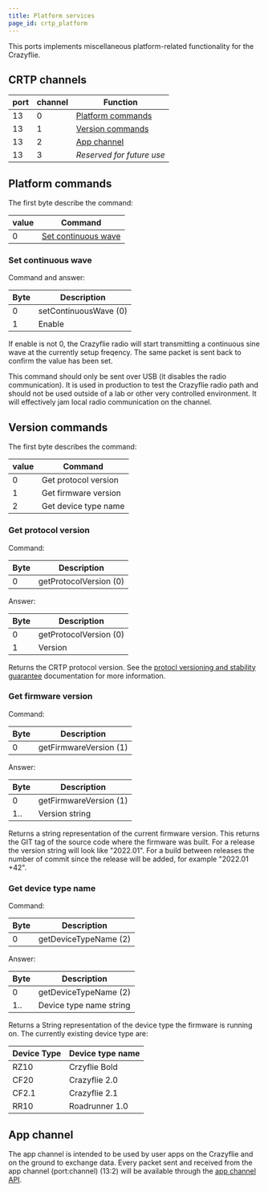 ```yaml
---
title: Platform services
page_id: crtp_platform
---
```


This ports implements miscellaneous platform-related functionality for the Crazyflie.

## CRTP channels

| port | channel | Function |
|------|---------|----------|
| 13   | 0       | [Platform commands](#platform-commands) |
| 13   | 1       | [Version commands](#platform-commands)  |
| 13   | 2       | [App channel](#app-channel) |
| 13   | 3       | *Reserved for future use* |

## Platform commands

The first byte describe the command:

| value | Command |
|-------|---------|
| 0     | [Set continuous wave](#set-continuous-wave) |

### Set continuous wave

Command and answer:

| Byte | Description |
|------|-------------|
| 0    | setContinuousWave (0) |
| 1    | Enable |

If enable is not 0, the Crazyflie radio will start transmitting a continuous sine wave at the currently setup
freqency. The same packet is sent back to confirm the value has been set.

This command should only be sent over USB (it disables the radio communication).
It is used in production to test the Crazyflie radio path and should not be used outside of a lab or
other very controlled environment. It will effectively jam local radio communication on the channel.

## Version commands

The first byte describes the command:

| value | Command |
|-------|---------|
| 0     | Get protocol version |
| 1     | Get firmware version |
| 2     | Get device type name |

### Get protocol version

Command:

| Byte | Description |
|------|-------------|
| 0    | getProtocolVersion (0) |

Answer:

| Byte | Description |
|------|-------------|
| 0    | getProtocolVersion (0) |
| 1    | Version |

Returns the CRTP protocol version. See the
[protocl versioning and stability guarantee](../#protocol-version-and-stability-guarantee) documentation for more
information.

### Get firmware version

Command:

| Byte | Description |
|------|-------------|
| 0    | getFirmwareVersion (1) |

Answer:

| Byte | Description |
|------|-------------|
| 0    | getFirmwareVersion (1) |
| 1..  | Version string |

Returns a string representation of the current firmware version. This returns the GIT tag of the source code where the
firmware was built. For a release the version string will look like "2022.01". For a build between releases the
number of commit since the release will be added, for example "2022.01 +42".

### Get device type name

Command:

| Byte | Description |
|------|-------------|
| 0    | getDeviceTypeName (2) |

Answer:

| Byte | Description |
|------|-------------|
| 0    | getDeviceTypeName (2) |
| 1..  | Device type name string |

Returns a String representation of the device type the firmware is running on. The currently existing device type are:

| Device Type | Device type name |
|-------------|------------------|
| RZ10        | Crzyflie Bold    |
| CF20        | Crazyflie 2.0    |
| CF2.1       | Crazyflie 2.1    |
| RR10        | Roadrunner 1.0   |

## App channel

The app channel is intended to be used by user apps on the Crazyflie and on the ground to exchange data. Every packet
sent and received from the app channel (port:channel) (13:2) will be available through the
[app channel API](/docs/userguides/app_layer/#app-channel-packet-based-communication-between-the-crazyflie-and-the-python-lib).